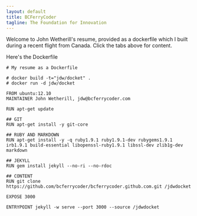 ```yaml
---
layout: default
title: BCFerryCoder
tagline: The Foundation for Innovation
---
```


Welcome to John Wetherill's resume, provided as a dockerfile which I
built during a recent flight from Canada. Click the tabs above for 
content.


Here's the Dockerfile

    # My resume as a Dockerfile
    
    # docker build -t="jdw/docket" .
    # docker run -d jdw/docket

    FROM ubuntu:12.10
    MAINTAINER John Wetherill, jdw@bcferrycoder.com
    
    RUN apt-get update
    
    ## GIT
    RUN apt-get install -y git-core
    
    ## RUBY AND MARKDOWN
    RUN apt-get install -y -q ruby1.9.1 ruby1.9.1-dev rubygems1.9.1 irb1.9.1 build-essential libopenssl-ruby1.9.1 libssl-dev zlib1g-dev markdown
    
    ## JEKYLL
    RUN gem install jekyll --no-ri --no-rdoc
    
    ## CONTENT
    RUN git clone https://github.com/bcferrycoder/bcferrycoder.github.com.git /jdwdocket
    
    EXPOSE 3000

    ENTRYPOINT jekyll -w serve --port 3000 --source /jdwdocket
